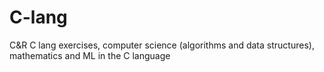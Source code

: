 # C-lang

C&R C lang exercises, computer science (algorithms and data structures), mathematics and ML in the C language

